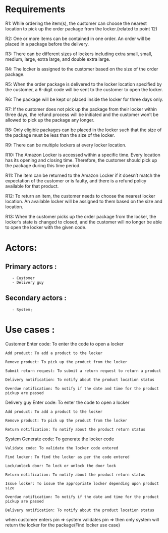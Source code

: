 # Requirements

R1: While ordering the item(s), the customer can choose the nearest location to pick up the order package from the locker.(related to point 12)

R2: One or more items can be contained in one order. An order will be placed in a package before the delivery.

R3: There can be different sizes of lockers including extra small, small, medium, large, extra large, and double extra large.

R4: The locker is assigned to the customer based on the size of the order package.

R5: When the order package is delivered to the locker location specified by the customer, a 6-digit code will be sent to the customer to open the locker.

R6: The package will be kept or placed inside the locker for three days only.

R7: If the customer does not pick up the package from their locker within three days, the refund process will be initiated and the customer won’t be allowed to pick up the package any longer.

R8: Only eligible packages can be placed in the locker such that the size of the package must be less than the size of the locker.

R9: There can be multiple lockers at every locker location.

R10: The Amazon Locker is accessed within a specific time. Every location has its opening and closing time. Therefore, the customer should pick up the package during this time period.

R11: The item can be returned to the Amazon Locker if it doesn’t match the expectation of the customer or is faulty, and there is a refund policy available for that product.

R12: To return an item, the customer needs to choose the nearest locker location. An available locker will be assigned to them based on the size and location.

R13: When the customer picks up the order package from the locker, the locker’s state is changed to closed, and the customer will no longer be able to open the locker with the given code.

# Actors:
 ## Primary actors :
       - Customer
       - Delivery guy
 ## Secondary actors :
       - System;

# Use cases :

Customer
    Enter code: To enter the code to open a locker

    Add product: To add a product to the locker

    Remove product: To pick up the product from the locker

    Submit return request: To submit a return request to return a product

    Delivery notification: To notify about the product location status

    Overdue notification: To notify if the date and time for the product pickup are passed

Delivery guy
    Enter code: To enter the code to open a locker

    Add product: To add a product to the locker

    Remove product: To pick up the product from the locker

    Return notification: To notify about the product return status

System
    Generate code: To generate the locker code

    Validate code: To validate the locker code entered

    Find locker: To find the locker as per the code entered

    Lock/unlock door: To lock or unlock the door lock

    Return notification: To notify about the product return status

    Issue locker: To issue the appropriate locker depending upon product size

    Overdue notification: To notify if the date and time for the product pickup are passed

    Delivery notification: To notify about the product location status


when customer enters pin => system validates pin => then only system will return the locker for the package(Find locker use case)